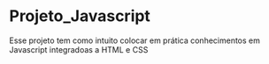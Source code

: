# Projeto_Javascript
 Esse projeto tem como intuito colocar em prática conhecimentos em Javascript integradoas a HTML e CSS
